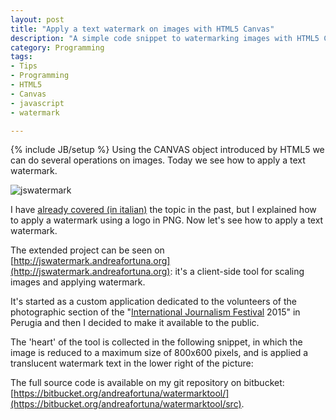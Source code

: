 ```yaml
---
layout: post
title: "Apply a text watermark on images with HTML5 Canvas"
description: "A simple code snippet to watermarking images with HTML5 Canvas, and a complete browser tool"
category: Programming
tags: 
- Tips
- Programming
- HTML5
- Canvas
- javascript
- watermark

---
```

{% include JB/setup %}
Using the CANVAS object introduced by HTML5 we can do several operations  on images. Today we see how to apply a text watermark.

![jswatermark](http://www.andreafortuna.org/images/jswatermark.PNG)
<!-- more -->

I have [already covered (in italian)](http://www.andreafortuna.org/2013/05/24/html5-utilizzare-loggetto-canvas-per/) the topic in the past, but I explained how to apply a watermark using a logo in PNG. 
Now let's see how to apply a text watermark.

The extended project can be seen on [http://jswatermark.andreafortuna.org](http://jswatermark.andreafortuna.org): it's a  client-side tool for scaling images and applying watermark.

It's started as a custom application dedicated to the volunteers of the photographic section of the "[International Journalism Festival](http://www.festivaldelgiornalismo.com/) 2015" in Perugia  and then I decided to make it available to the public.

The 'heart' of the tool is collected  in the following snippet, in which the image is reduced to a maximum size of 800x600 pixels, and is applied a translucent watermark text in the lower right of the picture:

<script src="https://gist.github.com/andreafortuna/3747ecef491d6eb344a1.js"></script>

The full source code is available on my git repository on bitbucket: [https://bitbucket.org/andreafortuna/watermarktool/](https://bitbucket.org/andreafortuna/watermarktool/src).

